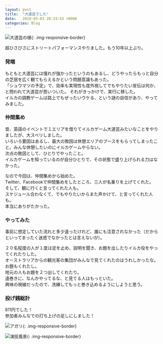 ```yaml
---
layout: post
title:  "大道芸でした"
date:   2019-05-03 20:33:43 +0900
categories: Blog
---
```



![大道芸の様]({{site.baseurl}}/img/20190503_03.jpg){: .img-responsive-border} 

超ひさびさにストリートパフォーマンスやりました。もう10年以上ぶり。

### 発端

もともと大道芸には憧れが強かったというのもあるし、どうやったらもっと自分の芝居を広く観てもらえるかという問題意識もあった。  
「シュウマツの予定」で、効率も実現性も度外視してでもやりたい宣伝は何か、と問われて大道芸が思いついた。
それがきっかけで、実行に移した。  
イルカの調教ゲームは路上でもぜったいウケる、という謎の自信があり、やってみました。

### 仲間集め

昔、英語のイベントで１エリアを借りてイルカゲーム大道芸みたいなことをやりましたが、大スベリしました。  
いろいろ要因はあるし、最大の敗因は休憩エリアのブースをもらってしまったこと。みんな休憩したいのにイルカゲームやらない。  
次点の敗因として、ひとりでやったこと。  
イルカゲームを知っているのが自分ひとりで、その状態で盛り上げられる力はなかった。

なので今回は、仲間集めから始めた。  
Twitter、Facebookで仲間集めをしたところ、三人が名乗りを上げてくれた。  
そして、観に行くと言ってくれた人も。  
スケジュール合わなくて、でもやりたいからまた声かけて、と言ってくれた人も。  
本当にありがたかった。  


### やってみた
事前に想定していた流れと多少違ったけれど、誰にも注意されなかった（だからといってまったく迷惑でなかったとは言えないが）。

２０名程度の人が１度は足を止め、説明を聞き、お題を出したりイルカ役をやってくれたりした。  
オーストラリアからの観光客の集団がみんなで見てくれたのはうれしかったな。お題もくれたし。  
地元の人もお題を２つ出してくれたり。  
遠巻きに、なんかやってるな、と見てる人はもっといた。  
興味の視線だったので、洗練してもっと巻き込めるようにしようと思う。  

### 投げ銭総計

811円でした！  
参加者みんなでの打ち上げの足しにしました！  


![アガリ]({{site.baseurl}}/img/20190503_04.JPG){: .img-responsive-border} 

![演技風景]({{site.baseurl}}/img/20190503_07.JPG){: .img-responsive-border} 
